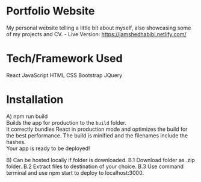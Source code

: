 # Portfolio Website 
My personal website telling a little bit about myself, also showcasing some of my projects and CV. - Live Version: https://jamshedhabibi.netlify.com/

# Tech/Framework Used
React
JavaScript
HTML
CSS
Bootstrap
JQuery

# Installation
A) npm run build <br>
Builds the app for production to the `build` folder.<br>
It correctly bundles React in production mode and optimizes the build for the best performance.
The build is minified and the filenames include the hashes.<br>
Your app is ready to be deployed!

B) Can be hosted locally if folder is downloaded.
  B.1 Download folder as .zip folder.
  B.2 Extract files to destination of your choice.
  B.3 Use command terminal and use npm start to deploy to localhost:3000.


